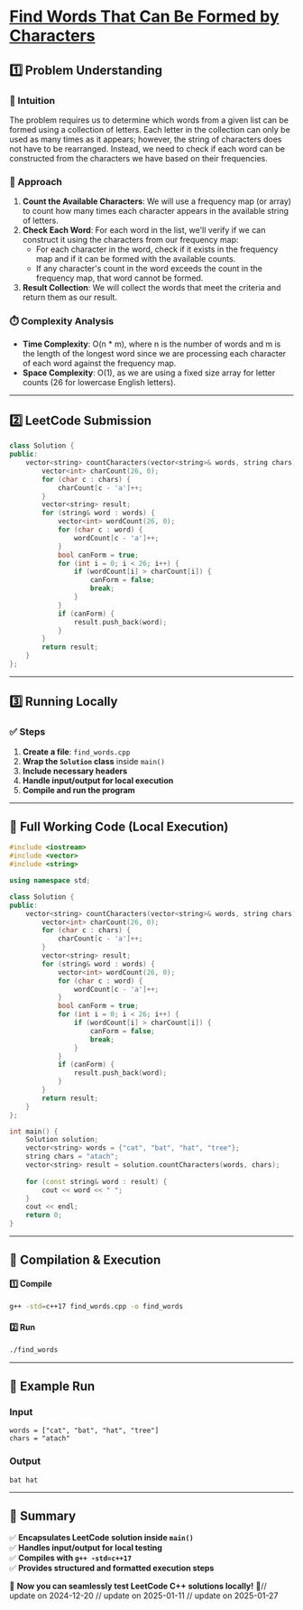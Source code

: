 # **[Find Words That Can Be Formed by Characters](https://leetcode.com/problems/find-words-that-can-be-formed-by-characters/description/)**  

## **1️⃣ Problem Understanding**  
### **📌 Intuition**  
The problem requires us to determine which words from a given list can be formed using a collection of letters. Each letter in the collection can only be used as many times as it appears; however, the string of characters does not have to be rearranged. Instead, we need to check if each word can be constructed from the characters we have based on their frequencies.

### **🚀 Approach**  
1. **Count the Available Characters**: We will use a frequency map (or array) to count how many times each character appears in the available string of letters.
2. **Check Each Word**: For each word in the list, we'll verify if we can construct it using the characters from our frequency map:
   - For each character in the word, check if it exists in the frequency map and if it can be formed with the available counts.
   - If any character's count in the word exceeds the count in the frequency map, that word cannot be formed.
3. **Result Collection**: We will collect the words that meet the criteria and return them as our result.

### **⏱️ Complexity Analysis**  
- **Time Complexity**: O(n * m), where n is the number of words and m is the length of the longest word since we are processing each character of each word against the frequency map.
- **Space Complexity**: O(1), as we are using a fixed size array for letter counts (26 for lowercase English letters).

---  

## **2️⃣ LeetCode Submission**  
```cpp
class Solution {
public:
    vector<string> countCharacters(vector<string>& words, string chars) {
        vector<int> charCount(26, 0);
        for (char c : chars) {
            charCount[c - 'a']++;
        }
        vector<string> result;
        for (string& word : words) {
            vector<int> wordCount(26, 0);
            for (char c : word) {
                wordCount[c - 'a']++;
            }
            bool canForm = true;
            for (int i = 0; i < 26; i++) {
                if (wordCount[i] > charCount[i]) {
                    canForm = false;
                    break;
                }
            }
            if (canForm) {
                result.push_back(word);
            }
        }
        return result;
    }
};  
```  

---  

## **3️⃣ Running Locally**  
### **✅ Steps**  
1. **Create a file**: `find_words.cpp`  
2. **Wrap the `Solution` class** inside `main()`  
3. **Include necessary headers**  
4. **Handle input/output for local execution**  
5. **Compile and run the program**  

---  

## **📝 Full Working Code (Local Execution)**  
```cpp
#include <iostream>
#include <vector>
#include <string>

using namespace std;

class Solution {
public:
    vector<string> countCharacters(vector<string>& words, string chars) {
        vector<int> charCount(26, 0);
        for (char c : chars) {
            charCount[c - 'a']++;
        }
        vector<string> result;
        for (string& word : words) {
            vector<int> wordCount(26, 0);
            for (char c : word) {
                wordCount[c - 'a']++;
            }
            bool canForm = true;
            for (int i = 0; i < 26; i++) {
                if (wordCount[i] > charCount[i]) {
                    canForm = false;
                    break;
                }
            }
            if (canForm) {
                result.push_back(word);
            }
        }
        return result;
    }
};

int main() {
    Solution solution;
    vector<string> words = {"cat", "bat", "hat", "tree"};
    string chars = "atach";
    vector<string> result = solution.countCharacters(words, chars);
    
    for (const string& word : result) {
        cout << word << " ";
    }
    cout << endl;
    return 0;
}  
```  

---  

## **🔧 Compilation & Execution**  
#### **1️⃣ Compile**  
```bash
g++ -std=c++17 find_words.cpp -o find_words
```  

#### **2️⃣ Run**  
```bash
./find_words
```  

---  

## **🎯 Example Run**  
### **Input**  
```
words = ["cat", "bat", "hat", "tree"]
chars = "atach"
```  
### **Output**  
```
bat hat 
```  

---  

## **📌 Summary**  
✅ **Encapsulates LeetCode solution inside `main()`**  
✅ **Handles input/output for local testing**  
✅ **Compiles with `g++ -std=c++17`**  
✅ **Provides structured and formatted execution steps**  

🚀 **Now you can seamlessly test LeetCode C++ solutions locally!** 🚀// update on 2024-12-20
// update on 2025-01-11
// update on 2025-01-27
